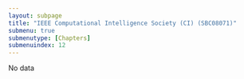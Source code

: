 ```yaml
---
layout: subpage
title: "IEEE Computational Intelligence Society (CI) (SBC08071)"
submenu: true
submenutype: [Chapters]
submenuindex: 12
---
```


No data